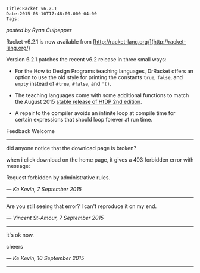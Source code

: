 
    Title:Racket v6.2.1
    Date:2015-08-10T17:48:00.000-04:00
    Tags:

*posted by Ryan Culpepper*

Racket v6.2.1 is now available from [http://racket-lang.org/](http://racket-lang.org/)



Version 6.2.1 patches the recent v6.2 release in three small ways:



* For the How to Design Programs teaching languages, DrRacket offers an option to use the old style for printing the constants `true`, `false`, and `empty` instead of `#true`, `#false`, and `'()`.

* The teaching languages come with some additional functions to match the August 2015 [stable release of HtDP 2nd edition](http://www.ccs.neu.edu/home/matthias/HtDP2e/index.html).

* A repair to the compiler avoids an infinite loop at compile time for certain expressions that should loop forever at run time.

Feedback Welcome




<!-- more -->



* * *

did anyone notice that the download page is broken?

when i click download on the home page, it gives a 403 forbidden error with message:

Request forbidden by administrative rules.

— *Ke Kevin, 7 September 2015*

* * *

Are you still seeing that error? I can't reproduce it on my end.

— *Vincent St-Amour, 7 September 2015*

* * *

it's ok now.

cheers

— *Ke Kevin, 10 September 2015*

* * *

